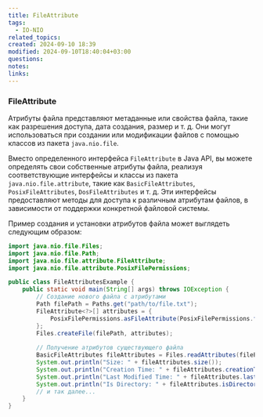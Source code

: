 ```yaml
---
title: FileAttribute
tags:
  - IO-NIO
related_topics: 
created: 2024-09-10 18:39
modified: 2024-09-10T18:40:04+03:00
questions: 
notes: 
links: 
---
```

### FileAttribute

Атрибуты файла представляют метаданные или свойства файла, такие как разрешения доступа, дата создания, размер и т. д. Они могут использоваться при создании или модификации файлов с помощью классов из пакета `java.nio.file`.

Вместо определенного интерфейса `FileAttribute` в Java API, вы можете определять свои собственные атрибуты файла, реализуя соответствующие интерфейсы и классы из пакета `java.nio.file.attribute`, такие как `BasicFileAttributes`, `PosixFileAttributes`, `DosFileAttributes` и т. д. Эти интерфейсы предоставляют методы для доступа к различным атрибутам файлов, в зависимости от поддержки конкретной файловой системы.

Пример создания и установки атрибутов файла может выглядеть следующим образом:
```java
import java.nio.file.Files;
import java.nio.file.Path;
import java.nio.file.attribute.FileAttribute;
import java.nio.file.attribute.PosixFilePermissions;

public class FileAttributesExample {
    public static void main(String[] args) throws IOException {
        // Создание нового файла с атрибутами
        Path filePath = Paths.get("path/to/file.txt");
        FileAttribute<?>[] attributes = { 
            PosixFilePermissions.asFileAttribute(PosixFilePermissions.fromString("rw-r--r--"))
        };
        Files.createFile(filePath, attributes);
        
        // Получение атрибутов существующего файла
        BasicFileAttributes fileAttributes = Files.readAttributes(filePath, BasicFileAttributes.class);
        System.out.println("Size: " + fileAttributes.size());
        System.out.println("Creation Time: " + fileAttributes.creationTime());
        System.out.println("Last Modified Time: " + fileAttributes.lastModifiedTime());
        System.out.println("Is Directory: " + fileAttributes.isDirectory());
        // и так далее...
    }
}
```
